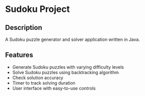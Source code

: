# Sudoku Project

## Description
A Sudoku puzzle generator and solver application written in Java.

## Features
- Generate Sudoku puzzles with varying difficulty levels
- Solve Sudoku puzzles using backtracking algorithm
- Check solution accuracy
- Timer to track solving duration
- User interface with easy-to-use controls
